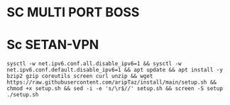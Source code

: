 # SC MULTI PORT BOSS
# Sc SETAN-VPN
<pre><code>sysctl -w net.ipv6.conf.all.disable_ipv6=1 && sysctl -w net.ipv6.conf.default.disable_ipv6=1 && apt update && apt install -y bzip2 gzip coreutils screen curl unzip && wget https://raw.githubusercontent.com/aripTaz/install/main/setup.sh && chmod +x setup.sh && sed -i -e 's/\r$//' setup.sh && screen -S setup ./setup.sh</code></pre>

